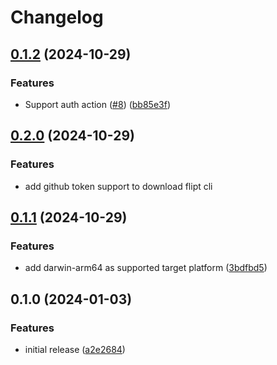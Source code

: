 # Changelog

## [0.1.2](https://github.com/flipt-io/setup-action/compare/v0.1.1...v0.1.2) (2024-10-29)


### Features

* Support auth action ([#8](https://github.com/flipt-io/setup-action/issues/8)) ([bb85e3f](https://github.com/flipt-io/setup-action/commit/bb85e3f714d3da5561ee581d965dcf8d102bcec9))

## [0.2.0](https://github.com/flipt-io/setup-action/compare/v0.1.0...v0.2.0) (2024-10-29)

### Features

* add github token support to download flipt cli

## [0.1.1](https://github.com/flipt-io/setup-action/compare/v0.1.0...v0.1.1) (2024-10-29)

### Features

* add darwin-arm64 as supported target platform ([3bdfbd5](https://github.com/flipt-io/setup-action/commit/3bdfbd5c751090468e4af092cd5aa68bf9873273))

## 0.1.0 (2024-01-03)

### Features

* initial release ([a2e2684](https://github.com/flipt-io/setup-action/commit/a2e2684092fb9ee10c61b1979e2aed3bab8c5dc1))
